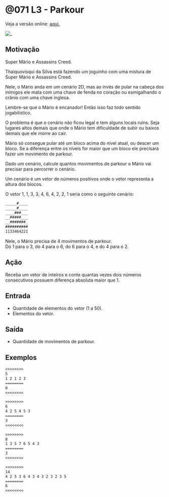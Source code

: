 # @071 L3 - Parkour

Veja a versão online: [aqui.](https://github.com/qxcodefup/arcade/blob/master/base/071/Readme.md)

![_](https://raw.githubusercontent.com/qxcodefup/arcade/master/base/071/cover.jpg)

## Motivação

Super Mário e Assassins Creed.

Thaiquovisqui da Silva está fazendo um joguinho com uma mistura de Super Mário e Assassins Creed.

Nele, o Mário anda em um cenário 2D, mas ao invés de pular na cabeça dos inimigos ele mata com uma chave de fenda no coração ou esmigalhando o crânio com uma chave inglesa.

Lembre-se que o Mário é encanador! Então isso faz todo sentido jogabilistico.

O problema é que o cenário não ficou legal e tem alguns locais ruins. Seja lugares altos demais que onde o Mário tem dificuldade de subir ou baixos demais que ele morre ao cair.

Mário só consegue pular até um bloco acima do nível atual, ou descer um bloco. Se a diferença entre os
níveis for maior que um bloco ele precisará fazer um movimento de parkour.

Dado um cenário, calcule quantos movimentos de parkour o Mário vai precisar para percorrer o cenário.

Um cenário é um vetor de números positivos onde o vetor representa a altura dos blocos.

O vetor 1, 1, 3, 3, 4, 6, 4, 2, 2, 1 seria como o seguinte cenário:

```txt
_____#____
_____#____
____###___
__#####___
__#######_
##########
1133464221
```

Nele, o Mário precisa de 4 movimentos de parkour.  
Do 1 para o 3, do 4 para o 6, do 6 para o 4, e do 4 para o 2.

## Ação

Receba um vetor de inteiros e conte quantas vezes dois números consecutivos possuem diferença absoluta maior que 1.

## Entrada

*   Quantidade de elementos do vetor (1 a 50).
*   Elementos do vetor.  

## Saída

*   Quantidade de movimentos de parkour.  

## Exemplos

```txt
>>>>>>>>
5
1 2 1 2 3
========
0
<<<<<<<<

>>>>>>>>
6
4 2 5 4 5 3
========
3
<<<<<<<<

>>>>>>>>
8
1 3 5 7 6 5 4 3
========
3
<<<<<<<<

>>>>>>>>
14
4 2 5 3 6 4 3 4 3 2 3 2 3 5
========
6
<<<<<<<<
```

